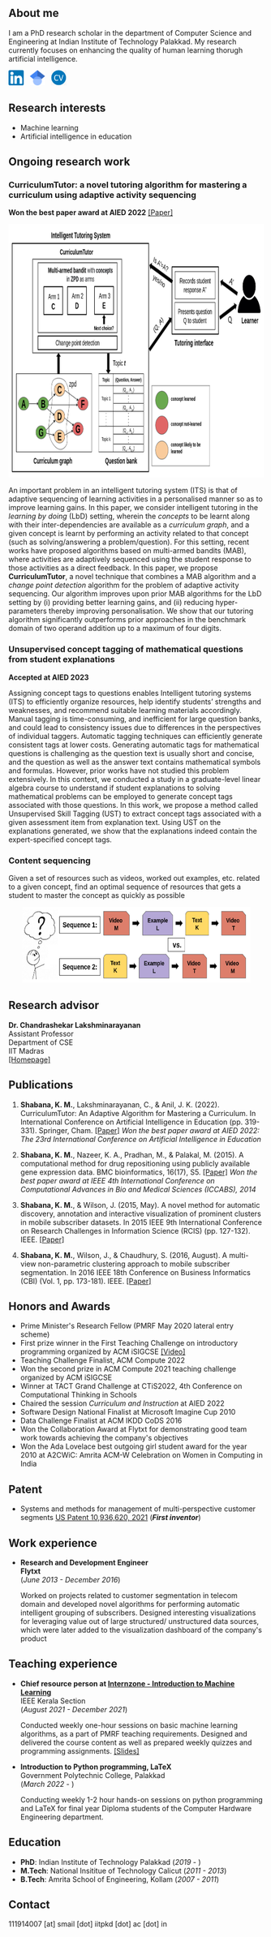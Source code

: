 ## About me
I am a PhD research scholar in the department of Computer Science and Engineering at Indian Institute of Technology Palakkad. My research currently focuses on enhancing the quality of human learning thorugh artificial intelligence.

[<img src="images/linkedin_logo.png" width="30" height="30">](https://www.linkedin.com/in/shabana-k-m/)
&nbsp;
[<img src="images/scholar_logo.png" width="30" height="30">](https://scholar.google.com/citations?user=EEQU31YAAAAJ&hl=en/)
&nbsp;
[<img src="images/cv_logo.png" width="30" height="30">](https://raw.githubusercontent.com/shabanakm/shabanakm.github.io/main/Shabana_Resume.pdf)

## Research interests
- Machine learning
- Artificial intelligence in education

## Ongoing research work
### CurriculumTutor: a novel tutoring algorithm for mastering a curriculum using adaptive activity sequencing
**Won the best paper award at AIED 2022** [[Paper]](https://link.springer.com/chapter/10.1007/978-3-031-11644-5_26)

<p align="center">
<img src="images/CurriculumTutor.png" width="800" height="500" />
</p>

An important problem in an intelligent tutoring system (ITS) is that of adaptive sequencing of learning activities in a personalised manner so as to improve learning gains. In this paper, we consider intelligent tutoring in the *learning by doing* (LbD) setting, wherein the *concepts* to be learnt along with their inter-dependencies are available as a *curriculum graph*, and a given concept is learnt by performing an activity related to that concept (such as solving/answering a problem/question). For this setting, recent works have proposed algorithms based on multi-armed bandits (MAB), where activities are adaptively sequenced using the student response to those activities as a direct feedback. In this paper, we propose **CurriculumTutor**, a novel technique that combines a MAB algorithm and a *change point detection* algorithm for the problem of adaptive activity sequencing. Our algorithm improves upon prior MAB algorithms for the LbD setting by (i) providing better learning gains, and (ii) reducing hyper-parameters thereby improving personalisation. We show that our tutoring algorithm significantly outperforms prior approaches in the benchmark domain of two operand addition up to a maximum of four digits.

### Unsupervised concept tagging of mathematical questions from student explanations
**Accepted at AIED 2023** 

Assigning concept tags to questions enables Intelligent tutoring systems (ITS) to efficiently organize resources, help identify students’ strengths and weaknesses, and recommend suitable learning materials accordingly. Manual tagging is time-consuming, and inefficient for large question banks, and could lead to consistency issues due to differences in the perspectives of individual taggers. Automatic tagging techniques can efficiently generate consistent tags at lower costs. Generating automatic tags for mathematical questions is challenging as the question text is usually short and concise, and the question as well as the answer text contains mathematical symbols and formulas. However, prior works have not studied this problem extensively. In this context, we conducted a study in a graduate-level linear algebra course to understand if student explanations to solving mathematical problems can be employed to generate concept tags associated with those questions. In this work, we propose a method called Unsupervised Skill Tagging (UST) to extract
concept tags associated with a given assessment item from explanation text. Using UST on the explanations generated, we show that the explanations indeed contain the expert-specified concept tags.

### Content sequencing
Given a set of resources such as videos, worked out examples, etc. related to a given concept, find an optimal sequence of resources that gets a student to master the concept as quickly as possible

<p align="center">
<img src="images/contentSequence.png" width="450" height="150" />
</p>

## Research advisor
**Dr. Chandrashekar Lakshminarayanan**  
Assistant Professor  
Department of CSE  
IIT Madras  
[[Homepage]](https://sites.google.com/view/chandrashekar-lakshminarayanan)

## Publications

1. **Shabana, K. M.**, Lakshminarayanan, C., & Anil, J. K. (2022). CurriculumTutor: An Adaptive Algorithm for Mastering a Curriculum. In International Conference on Artificial Intelligence in Education (pp. 319-331). Springer, Cham. [[Paper]](https://link.springer.com/chapter/10.1007/978-3-031-11644-5_26) _Won the best paper award at AIED 2022: The 23rd International Conference on Artificial Intelligence in Education_

2. **Shabana, K. M.**, Nazeer, K. A., Pradhan, M., & Palakal, M. (2015). A computational method for drug repositioning using publicly available gene expression data. BMC bioinformatics, 16(17), S5. [[Paper]](https://bmcbioinformatics.biomedcentral.com/articles/10.1186/1471-2105-16-S17-S5) _Won the best paper award at IEEE 4th International Conference on Computational Advances in Bio and Medical Sciences (ICCABS), 2014_

3. **Shabana, K. M.**, & Wilson, J. (2015, May). A novel method for automatic discovery, annotation and interactive visualization of prominent clusters in mobile subscriber datasets. In 2015 IEEE 9th International Conference on Research Challenges in Information Science (RCIS) (pp. 127-132). IEEE.
[[Paper]](https://ieeexplore.ieee.org/document/7128872/?tp=&arnumber=7128872)

4. **Shabana, K. M.**, Wilson, J., & Chaudhury, S. (2016, August). A multi-view non-parametric clustering approach to mobile subscriber segmentation. In 2016 IEEE 18th Conference on Business Informatics (CBI) (Vol. 1, pp. 173-181). IEEE. [[Paper]](https://ieeexplore.ieee.org/abstract/document/7780312)

## Honors and Awards

- Prime Minister's Research Fellow (PMRF May 2020 lateral entry scheme)
- First prize winner in the First Teaching Challenge on introductory programming organized by ACM iSIGCSE [[Video]](https://www.youtube.com/watch?v=UFDV_EvYwmw)
- Teaching Challenge Finalist, ACM Compute 2022
- Won the second prize in ACM Compute 2021 teaching challenge organized by ACM iSIGCSE
- Winner at TACT Grand Challenge at CTiS2022, 4th Conference on Computational Thinking in Schools
- Chaired the session _Curriculum and Instruction_ at AIED 2022
- Software Design National Finalist at Microsoft Imagine Cup 2010
- Data Challenge Finalist at ACM IKDD CoDS 2016
- Won the Collaboration Award at Flytxt for demonstrating good team work towards achieving the company's objectives
- Won the Ada Lovelace best outgoing girl student award for the year 2010 at A2CWiC: Amrita ACM-W Celebration on Women in Computing in India

## Patent
- Systems and methods for management of multi-perspective customer segments [US Patent 10,936,620, 2021](https://patents.google.com/patent/US10936620B2) (_**First inventor**_)

## Work experience
- **Research and Development Engineer**  
  **Flytxt**  
  (_June 2013 - December 2016_)  
  
  Worked on projects related to customer segmentation in telecom domain and developed  novel algorithms for performing automatic intelligent grouping of subscribers. Designed interesting visualizations for leveraging value out of large structured/ unstructured data sources, which were later added to the visualization dashboard of the company's product

## Teaching experience
- **Chief resource person at [Internzone - Introduction to Machine Learning](http://www.gecskp.ac.in/pdf/news/Internzone_Introduction_to_ML.pdf)**  
  IEEE Kerala Section  
  (_August 2021 - December 2021_)  
  
  Conducted weekly one-hour sessions on basic machine learning algorithms, as a part of PMRF teaching requirements. Designed and delivered the course content as well as prepared weekly quizzes and programming assignments. [[Slides]](https://github.com/shabanakm/PMRF-Teaching-Material/tree/main/Introduction%20to%20Machine%20Learning)
  
- **Introduction to Python programming, LaTeX**  
  Government Polytechnic College, Palakkad  
  (_March 2022_ - )
  
  Conducting weekly 1-2 hour hands-on sessions on python programming and LaTeX for final year Diploma students of the Computer Hardware Engineering department.

## Education

- **PhD**: Indian Institute of Technology Palakkad (_2019_ - )
- **M.Tech**: National Insititue of Technology Calicut (_2011 - 2013_)
- **B.Tech**: Amrita School of Engineering, Kollam (_2007 - 2011_)

## Contact

111914007 [at] smail [dot] iitpkd [dot] ac [dot] in
